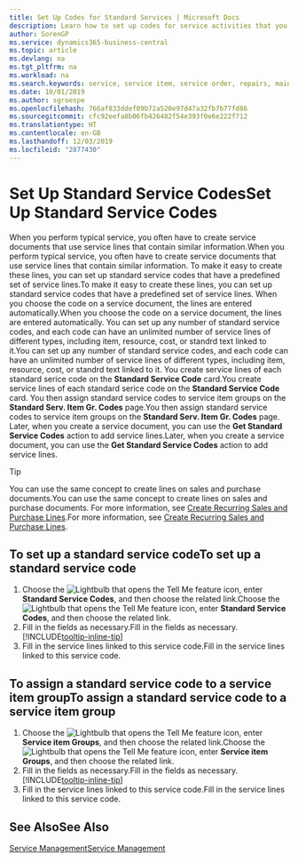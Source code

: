 ```yaml
---
title: Set Up Codes for Standard Services | Microsoft Docs
description: Learn how to set up codes for service activities that you often perform.
author: SorenGP
ms.service: dynamics365-business-central
ms.topic: article
ms.devlang: na
ms.tgt_pltfrm: na
ms.workload: na
ms.search.keywords: service, service item, service order, repairs, maintenance
ms.date: 10/01/2019
ms.author: sgroespe
ms.openlocfilehash: 766af833ddef09b72a520e97d47a32fb7b77fd86
ms.sourcegitcommit: cfc92eefa8b06fb426482f54e393f0e6e222f712
ms.translationtype: HT
ms.contentlocale: en-GB
ms.lasthandoff: 12/03/2019
ms.locfileid: "2877430"
---
```

# <a name="set-up-standard-service-codes"></a><span data-ttu-id="1667d-103">Set Up Standard Service Codes</span><span class="sxs-lookup"><span data-stu-id="1667d-103">Set Up Standard Service Codes</span></span>
<span data-ttu-id="1667d-104">When you perform typical service, you often have to create service documents that use service lines that contain similar information.</span><span class="sxs-lookup"><span data-stu-id="1667d-104">When you perform typical service, you often have to create service documents that use service lines that contain similar information.</span></span> <span data-ttu-id="1667d-105">To make it easy to create these lines, you can set up standard service codes that have a predefined set of service lines.</span><span class="sxs-lookup"><span data-stu-id="1667d-105">To make it easy to create these lines, you can set up standard service codes that have a predefined set of service lines.</span></span> <span data-ttu-id="1667d-106">When you choose the code on a service document, the lines are entered automatically.</span><span class="sxs-lookup"><span data-stu-id="1667d-106">When you choose the code on a service document, the lines are entered automatically.</span></span> <span data-ttu-id="1667d-107">You can set up any number of standard service codes, and each code can have an unlimited number of service lines of different types, including item, resource, cost, or standrd text linked to it.</span><span class="sxs-lookup"><span data-stu-id="1667d-107">You can set up any number of standard service codes, and each code can have an unlimited number of service lines of different types, including item, resource, cost, or standrd text linked to it.</span></span> <span data-ttu-id="1667d-108">You create service lines of each standard serice code on the **Standard Service Code** card.</span><span class="sxs-lookup"><span data-stu-id="1667d-108">You create service lines of each standard serice code on the **Standard Service Code** card.</span></span> <span data-ttu-id="1667d-109">You then assign standard service codes to service item groups on the **Standard Serv. Item Gr. Codes** page.</span><span class="sxs-lookup"><span data-stu-id="1667d-109">You then assign standard service codes to service item groups on the **Standard Serv. Item Gr. Codes** page.</span></span> <span data-ttu-id="1667d-110">Later, when you create a service document, you can use the **Get Standard Service Codes** action to add service lines.</span><span class="sxs-lookup"><span data-stu-id="1667d-110">Later, when you create a service document, you can use the **Get Standard Service Codes** action to add service lines.</span></span>  
  
> [!Tip]
>  <span data-ttu-id="1667d-111">You can use the same concept to create lines on sales and purchase documents.</span><span class="sxs-lookup"><span data-stu-id="1667d-111">You can use the same concept to create lines on sales and purchase documents.</span></span> <span data-ttu-id="1667d-112">For more information, see [Create Recurring Sales and Purchase Lines](sales-how-work-standard-lines.md).</span><span class="sxs-lookup"><span data-stu-id="1667d-112">For more information, see [Create Recurring Sales and Purchase Lines](sales-how-work-standard-lines.md).</span></span>    
  
## <a name="to-set-up-a-standard-service-code"></a><span data-ttu-id="1667d-113">To set up a standard service code</span><span class="sxs-lookup"><span data-stu-id="1667d-113">To set up a standard service code</span></span>    
1. <span data-ttu-id="1667d-114">Choose the ![Lightbulb that opens the Tell Me feature](media/ui-search/search_small.png "Tell me what you want to do") icon, enter **Standard Service Codes**, and then choose the related link.</span><span class="sxs-lookup"><span data-stu-id="1667d-114">Choose the ![Lightbulb that opens the Tell Me feature](media/ui-search/search_small.png "Tell me what you want to do") icon, enter **Standard Service Codes**, and then choose the related link.</span></span>  
2. <span data-ttu-id="1667d-115">Fill in the fields as necessary.</span><span class="sxs-lookup"><span data-stu-id="1667d-115">Fill in the fields as necessary.</span></span> [!INCLUDE[tooltip-inline-tip](includes/tooltip-inline-tip_md.md)]  
4. <span data-ttu-id="1667d-116">Fill in the service lines linked to this service code.</span><span class="sxs-lookup"><span data-stu-id="1667d-116">Fill in the service lines linked to this service code.</span></span>  

## <a name="to-assign-a-standard-service-code-to-a-service-item-group"></a><span data-ttu-id="1667d-117">To assign a standard service code to a service item group</span><span class="sxs-lookup"><span data-stu-id="1667d-117">To assign a standard service code to a service item group</span></span>
1. <span data-ttu-id="1667d-118">Choose the ![Lightbulb that opens the Tell Me feature](media/ui-search/search_small.png "Tell me what you want to do") icon, enter **Service item Groups**, and then choose the related link.</span><span class="sxs-lookup"><span data-stu-id="1667d-118">Choose the ![Lightbulb that opens the Tell Me feature](media/ui-search/search_small.png "Tell me what you want to do") icon, enter **Service item Groups**, and then choose the related link.</span></span>  
2. <span data-ttu-id="1667d-119">Fill in the fields as necessary.</span><span class="sxs-lookup"><span data-stu-id="1667d-119">Fill in the fields as necessary.</span></span> [!INCLUDE[tooltip-inline-tip](includes/tooltip-inline-tip_md.md)]
3. <span data-ttu-id="1667d-120">Fill in the service lines linked to this service code.</span><span class="sxs-lookup"><span data-stu-id="1667d-120">Fill in the service lines linked to this service code.</span></span>  

## <a name="see-also"></a><span data-ttu-id="1667d-121">See Also</span><span class="sxs-lookup"><span data-stu-id="1667d-121">See Also</span></span>
[<span data-ttu-id="1667d-122">Service Management</span><span class="sxs-lookup"><span data-stu-id="1667d-122">Service Management</span></span>](service-service.md)